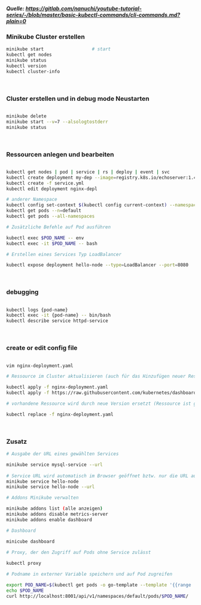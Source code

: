 ##### Quelle: https://gitlab.com/nanuchi/youtube-tutorial-series/-/blob/master/basic-kubectl-commands/cli-commands.md?plain=0

###  Minikube Cluster erstellen
```bash
minikube start                  # start
kubectl get nodes
minikube status
kubectl version
kubectl cluster-info

```

&nbsp;

### Cluster erstellen und in debug mode Neustarten
```bash

minikube delete
minikube start --v=7 --alsologtostderr
minikube status

```
&nbsp;

### Ressourcen anlegen und bearbeiten
```bash

kubectl get nodes | pod | service | rs | deploy | event | svc
kubectl create deployment my-dep --image=registry.k8s.io/echoserver:1.4 --replicas=3 --dry-run=client -o yaml
kubectl create -f service.yml
kubectl edit deployment nginx-depl

# anderer Namespace
kubectl config set-context $(kubectl config current-context) --namespace=dev
kubectl get pods --n=default
kubectl get pods --all-namespaces

# Zusätzliche Befehle auf Pod ausführen 

kubectl exec $POD_NAME -- env                                          
kubectl exec -it $POD_NAME -- bash                                      

# Erstellen eines Services Typ LoadBalancer

kubectl expose deployment hello-node --type=LoadBalancer --port=8080
```
&nbsp;

### debugging

```bash

kubectl logs {pod-name}
kubectl exec -it {pod-name} -- bin/bash
kubectl describe service httpd-service

```
&nbsp;

### create or edit config file

```bash

vim nginx-deployment.yaml

# Ressource im Cluster aktualisieren (auch für das Hinzufügen neuer Ressourcen) -> bevorzugt

kubectl apply -f nginx-deployment.yaml
kubectl apply -f https://raw.githubusercontent.com/kubernetes/dashboard/v2.4.0/aio/deploy/recommended.yaml

# vorhandene Ressource wird durch neue Version ersetzt (Ressource ist ggf. kurzzeitig nicht verfügbar)

kubectl replace -f nginx-deployment.yaml

```
&nbsp;

### Zusatz

```bash
# Ausgabe der URL eines gewählten Services

minikube service mysql-service --url
 
# Service URL wird automatisch im Browser geöffnet bztw. nur die URL ausgegeben
minikube service hello-node
minikube service hello-node --url

# Addons Minikube verwalten

minikube addons list (alle anzeigen)
minikube addons disable metrics-server 
minikube addons enable dashboard

# Dashboard

minicube dashboard 
  
# Proxy, der den Zugriff auf Pods ohne Service zulässt

kubectl proxy

# Podname in externer Variable speichern und auf Pod zugreifen

export POD_NAME=$(kubectl get pods -o go-template --template '{{range .items}}{{.metadata.name}}{{"\n"}}{{end}}')
echo $POD_NAME
curl http://localhost:8001/api/v1/namespaces/default/pods/$POD_NAME/
```
  
